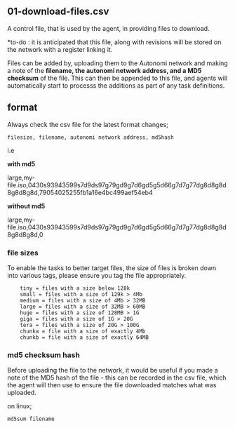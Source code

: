 ## 01-download-files.csv

A control file, that is used by the agent, in providing files to download.

*to-do : it is anticipated that this file, along with revisions will be stored on the network with a register linking it.

Files can be added by, uploading them to the Autonomi network and making a note of the **filename, the autonomi network address, and a MD5 checksum** of the file.  This can then be appended to this file, and agents will automatically start to processs
the additions as part of any task definitions.

## format

Always check the csv file for the latest format changes;

`filesize, filename, autonomi network address, md5hash`

i.e

**with md5**

large,my-file.iso,0430s93943599s7d9ds97g79gd9g7d6gd5g5d66g7d7g77dg8d8g8d8g8d8g8d,79054025255fb1a16e4bc499aef54eb4

**without md5**

large,my-file.iso,0430s93943599s7d9ds97g79gd9g7d6gd5g5d66g7d7g77dg8d8g8d8g8d8g8d,0

### file sizes

To enable the tasks to better target files, the size of files is broken down into various tags, please ensure you tag the file appropriately.
```
    tiny = files with a size below 128k
    small = files with a size of 129k > 4Mb
    medium = files with a size of 4Mb > 32MB
    large = files with a size of 32MB > 60MB
    huge = files with a size of 128MB > 1G
    giga = files with a size of 1G > 20G
    tera = files with a size of 20G > 100G
    chunka = file with a size of exactly 4Mb
    chunkb = file with a size of exactly 64MB
```
### md5 checksum hash

Before uploading the file to the network, it would be useful if you made a note of the MD5 hash of the file - this can be recorded in the csv file, which the agent will then use to ensure the file downloaded matches what was uploaded.

on linux;

`md5sum filename`
